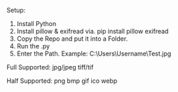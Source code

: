 Setup:
1. Install Python
2. Install pillow & exifread via. pip install pillow exifread
3. Copy the Repo and put it into a Folder.
4. Run the .py
5. Enter the Path. Example: C:\Users\Username\Test.jpg

Full Supported:
jpg/jpeg
tiff/tif

Half Supported:
png
bmp
gif
ico
webp
